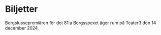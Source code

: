 # Biljetter

Bergslussepremiären för det 81:a Bergsspexet äger rum på Teater3 den 14 december 2024.
